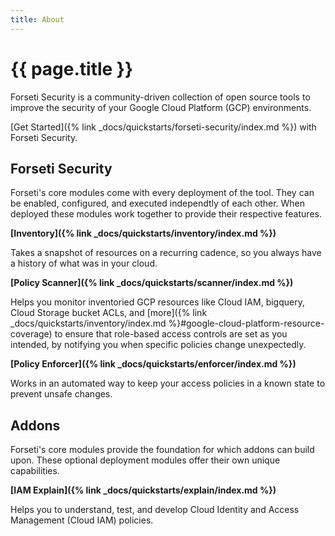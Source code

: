 ```yaml
---
title: About
---
```

# {{ page.title }}

Forseti Security is a community-driven collection of open source tools to
improve the security of your Google Cloud Platform (GCP) environments.

[Get Started]({% link _docs/quickstarts/forseti-security/index.md %}) with
Forseti Security.

## Forseti Security

Forseti's core modules come with every deployment of the tool. They can be
enabled, configured, and executed independtly of each other. When deployed these
modules work together to provide their respective features.

**[Inventory]({% link _docs/quickstarts/inventory/index.md %})**

Takes a snapshot of resources on a recurring cadence, so you always have a
history of what was in your cloud.

**[Policy Scanner]({% link _docs/quickstarts/scanner/index.md %})**

Helps you monitor inventoried GCP resources like Cloud IAM, bigquery,
Cloud Storage bucket ACLs, and
[more]({% link _docs/quickstarts/inventory/index.md %}#google-cloud-platform-resource-coverage)
to ensure that role-based access controls are set as you intended, by
notifying you when specific policies change unexpectedly.

**[Policy Enforcer]({% link _docs/quickstarts/enforcer/index.md %})**

Works in an automated way to keep your access policies in a known state to
prevent unsafe changes.

## Addons 

Forseti's core modules provide the foundation for which addons can build upon.
These optional deployment modules offer their own unique capabilities.

**[IAM Explain]({% link _docs/quickstarts/explain/index.md %})**

Helps you to understand, test, and develop Cloud Identity and Access Management
(Cloud IAM) policies.
